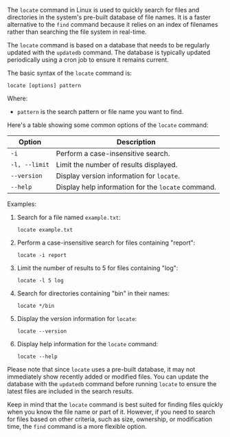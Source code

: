 The `locate` command in Linux is used to quickly search for files and directories in the system's pre-built database of file names. It is a faster alternative to the `find` command because it relies on an index of filenames rather than searching the file system in real-time.

The `locate` command is based on a database that needs to be regularly updated with the `updatedb` command. The database is typically updated periodically using a cron job to ensure it remains current.

The basic syntax of the `locate` command is:

```
locate [options] pattern
```

Where:
- `pattern` is the search pattern or file name you want to find.

Here's a table showing some common options of the `locate` command:

| Option       | Description                                                                                     |
|--------------|-------------------------------------------------------------------------------------------------|
| `-i`         | Perform a case-insensitive search.                                                              |
| `-l, --limit`| Limit the number of results displayed.                                                         |
| `--version`  | Display version information for `locate`.                                                      |
| `--help`     | Display help information for the `locate` command.                                              |

Examples:

1. Search for a file named `example.txt`:
   ```
   locate example.txt
   ```

2. Perform a case-insensitive search for files containing "report":
   ```
   locate -i report
   ```

3. Limit the number of results to 5 for files containing "log":
   ```
   locate -l 5 log
   ```

4. Search for directories containing "bin" in their names:
   ```
   locate */bin
   ```

5. Display the version information for `locate`:
   ```
   locate --version
   ```

6. Display help information for the `locate` command:
   ```
   locate --help
   ```

Please note that since `locate` uses a pre-built database, it may not immediately show recently added or modified files. You can update the database with the `updatedb` command before running `locate` to ensure the latest files are included in the search results.

Keep in mind that the `locate` command is best suited for finding files quickly when you know the file name or part of it. However, if you need to search for files based on other criteria, such as size, ownership, or modification time, the `find` command is a more flexible option.
